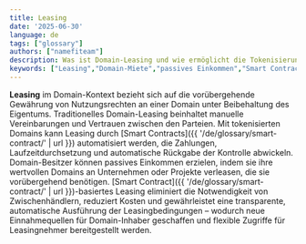 ```yaml
---
title: Leasing
date: '2025-06-30'
language: de
tags: ["glossary"]
authors: ["namefiteam"]
description: Was ist Domain-Leasing und wie ermöglicht die Tokenisierung neue Leasing-Modelle?
keywords: ["Leasing","Domain-Miete","passives Einkommen","Smart Contract-Leasing","automatisierte Zahlungen"]
---
```


**Leasing** im Domain-Kontext bezieht sich auf die vorübergehende Gewährung von Nutzungsrechten an einer Domain unter Beibehaltung des Eigentums. Traditionelles Domain-Leasing beinhaltet manuelle Vereinbarungen und Vertrauen zwischen den Parteien. Mit tokenisierten Domains kann Leasing durch [Smart Contracts]({{ '/de/glossary/smart-contract/' | url }}) automatisiert werden, die Zahlungen, Laufzeitdurchsetzung und automatische Rückgabe der Kontrolle abwickeln. Domain-Besitzer können passives Einkommen erzielen, indem sie ihre wertvollen Domains an Unternehmen oder Projekte verleasen, die sie vorübergehend benötigen. [Smart Contract]({{ '/de/glossary/smart-contract/' | url }})-basiertes Leasing eliminiert die Notwendigkeit von Zwischenhändlern, reduziert Kosten und gewährleistet eine transparente, automatische Ausführung der Leasingbedingungen – wodurch neue Einnahmequellen für Domain-Inhaber geschaffen und flexible Zugriffe für Leasingnehmer bereitgestellt werden.